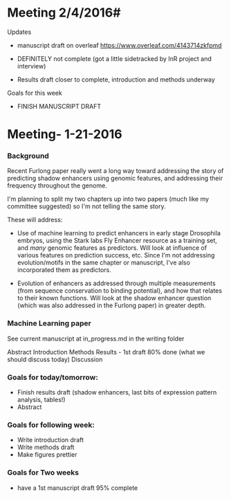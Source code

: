 # Meeting 2/4/2016#

Updates
* manuscript draft on overleaf
https://www.overleaf.com/4143714zkfpmd

* DEFINITELY not complete (got a little sidetracked by InR project and interview)

* Results draft closer to complete, introduction and methods underway

Goals for this week

* FINISH MANUSCRIPT DRAFT

# Meeting- 1-21-2016 #

### Background ###

Recent Furlong paper really went a long way toward addressing the story of predicting shadow enhancers using genomic features, and addressing their frequency throughout the genome.

I'm planning to split my two chapters up into two papers (much like my committee suggested) so I'm not telling the same story.

These will address:
* Use of machine learning to predict enhancers in early stage   Drosophila embryos, using the Stark labs Fly Enhancer resource as a training set, and *many* genomic features as predictors. Will look at influence of various features on prediction success, etc. Since I'm not addressing evolution/motifs in the same chapter or manuscript, I've also incorporated them as predictors.


* Evolution of enhancers as addressed through multiple measurements (from sequence conservation to binding potential), and how that relates to their known functions. Will look at the shadow enhancer question (which was also addressed in the Furlong paper) in greater depth.

### Machine Learning paper ###

See current manuscript at in_progress.md in the writing folder

Abstract 
Introduction
Methods
Results - 1st draft 80% done (what we should discuss today)
Discussion
 
### Goals for today/tomorrow: ###

* Finish results draft (shadow enhancers, last bits of expression pattern analysis, tables!)
* Abstract

### Goals for following week: ###

* Write introduction draft
* Write methods draft
* Make figures prettier

### Goals for Two weeks ###

* have a 1st manuscript draft 95% complete




